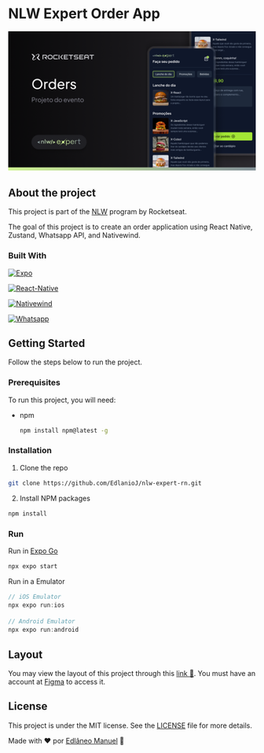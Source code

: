 # NLW Expert Order App
<img src="./docs/thumbnail.png"/>


## About the project

This project is part of the [NLW](https://nwl.rocketseat.com.br/) program by Rocketseat.

The goal of this project is to create an order application using React Native, Zustand, Whatsapp API, and Nativewind.

### Built With

[![Expo][Expo]][Expo-url]

[![React-Native][React-Native]][React-Native-url]

[![Nativewind][Nativewind]][Native-Wind-url]

[![Whatsapp][Whatsapp]][Whatsapp-url]

## Getting Started

Follow the steps below to run the project.

### Prerequisites

To run this project, you will need:

* npm

  ```sh
  npm install npm@latest -g
  ```

### Installation


1. Clone the repo
 ```sh
git clone https://github.com/EdlanioJ/nlw-expert-rn.git
```

2. Install NPM packages
```sh
npm install
```

### Run

Run in [Expo Go](https://expo.dev/go)

```js
npx expo start
```

Run in a Emulator

```ts
// iOS Emulator
npx expo run:ios

// Android Emulator
npx expo run:android

```

## Layout

You may view the layout of this project through this [link :link:](https://www.figma.com/file/aOd8r1Pw5Zm4KH9kZ8dLVQ/NLW-expert-%E2%80%A2-Orders-(Community)?type=design&node-id=2104-673&mode=design&t=Kkj8P3rNYDSoL18l-0). You must have an account at [Figma](https://figma.com) to access it.

## License

This project is under the MIT license. See the [LICENSE](LICENSE) file for more details.
<br/>

Made with :heart: por [Edlâneo Manuel](https://github.com/EdlanioJ) :wave:




[React-Native]: https://img.shields.io/badge/React%20Native-61DAFB?style=for-the-badge&logo=react&logoColor=ffffff
[React-Native-url]: https://reactnative.dev/

[Expo]: https://img.shields.io/badge/Expo-000000?style=for-the-badge&logo=expo&logoColor=ffffff
[Expo-url]: https://expo.io/

[React-Query]: https://img.shields.io/badge/React_Query-ef4842?style=for-the-badge&logo=tanstack&logoColor=ffffff
[React-Query-url]: https://tanstack.com/query

[Nativewind]: https://img.shields.io/badge/Nativewind-20232A?style=for-the-badge&logo=tailwind-css&logoColor=ffffff
[Native-Wind-url]: https://www.nativewind.dev/

[Whatsapp]: https://img.shields.io/badge/Whatsapp_API-25D361?style=for-the-badge&logo=whatsapp&logoColor=ffffff

[Whatsapp-url]: https://www.whatsapp.com/